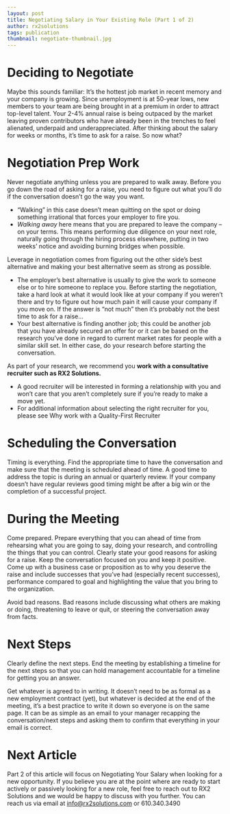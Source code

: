 ```yaml
---
layout: post
title: Negotiating Salary in Your Existing Role (Part 1 of 2)
author: rx2solutions
tags: publication
thumbnail: negotiate-thumbnail.jpg
---
```

# Deciding to Negotiate
Maybe this sounds familiar: It’s the hottest job market in recent memory and your company is growing. Since unemployment is at 50-year lows, new members to your team are being brought in at a premium in order to attract top-level talent. Your 2-4% annual raise is being outpaced by the market leaving proven contributors who have already been in the trenches to feel alienated, underpaid and underappreciated. After thinking about the salary for weeks or months, it’s time to ask for a raise. So now what? 

# Negotiation Prep Work
Never negotiate anything unless you are prepared to walk away. Before you go down the road of asking for a raise, you need to figure out what you’ll do if the conversation doesn’t go the way you want.
- “Walking” in this case doesn’t mean quitting on the spot or doing something irrational that forces your employer to fire you.
- *Walking away* here means that you are prepared to leave the company – on your terms. This means performing due diligence on your next role, naturally going through the hiring process elsewhere, putting in two weeks’ notice and avoiding burning bridges when possible.

Leverage in negotiation comes from figuring out the other side’s best alternative and making your best alternative seem as strong as possible.
- The employer’s best alternative is usually to give the work to someone else or to hire someone to replace you. Before starting the negotiation, take a hard look at what it would look like at your company if you weren’t there and try to figure out how much pain it will cause your company if you move on. If the answer is “not much” then it’s probably not the best time to ask for a raise…
- Your best alternative is finding another job; this could be another job that you have already secured an offer for or it can be based on the research you’ve done in regard to current market rates for people with a similar skill set. In either case, do your research before starting the conversation.

As part of your research, we recommend you **work with a consultative recruiter such as RX2 Solutions.**
- A good recruiter will be interested in forming a relationship with you and won’t care that you aren’t completely sure if you’re ready to make a move yet.
- For additional information about selecting the right recruiter for you, please see Why work with a Quality-First Recruiter

# Scheduling the Conversation
Timing is everything. Find the appropriate time to have the conversation and make sure that the meeting is scheduled ahead of time. A good time to address the topic is during an annual or quarterly review. If your company doesn’t have regular reviews good timing might be after a big win or the completion of a successful project.

# During the Meeting
Come prepared. Prepare everything that you can ahead of time from rehearsing what you are going to say, doing your research, and controlling the things that you can control.  Clearly state your good reasons for asking for a raise. Keep the conversation focused on you and keep it positive. Come up with a business case or proposition as to why you deserve the raise and include successes that you’ve had (especially recent successes), performance compared to goal and highlighting the value that you bring to the organization.

Avoid bad reasons. Bad reasons include discussing what others are making or doing, threatening to leave or quit, or steering the conversation away from facts.

# Next Steps
Clearly define the next steps. End the meeting by establishing a timeline for the next steps so that you can hold management accountable for a timeline for getting you an answer.

Get whatever is agreed to in writing. It doesn’t need to be as formal as a new employment contract (yet), but whatever is decided at the end of the meeting, it’s a best practice to write it down so everyone is on the same page. It can be as simple as an email to your manager recapping the conversation/next steps and asking them to confirm that everything in your email is correct.

# Next Article 
Part 2 of this article will focus on Negotiating Your Salary when looking for a new opportunity.  If you believe you are at the point where are ready to start actively or passively looking for a new role, feel free to reach out to RX2 Solutions and we would be happy to discuss with you further.  You can reach us via email at info@rx2solutions.com or 610.340.3490
